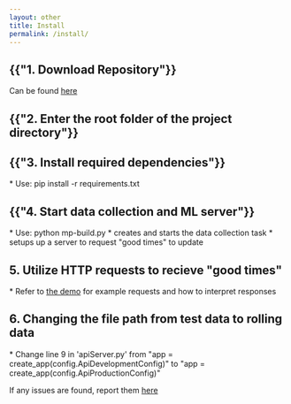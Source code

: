 ```yaml
---
layout: other
title: Install
permalink: /install/
---
```


<h2>{{"1. Download Repository"}}</h2>
<p>Can be found <a href="https://github.com/CPSECapstone/MicroPoly">here</a></p>

<h2>{{"2. Enter the root folder of the project directory"}}</h2>

<h2>{{"3. Install required dependencies"}}</h2>
* Use: pip install -r requirements.txt

<h2>{{"4. Start data collection and ML server"}}</h2>
* Use: python mp-build.py
    * creates and starts the data collection task
    * setups up a server to request "good times" to update

<h2>5. Utilize HTTP requests to recieve "good times"</h2>
* Refer to <a href="/MicroPolyPages/demo/">the demo</a> for example requests and how to interpret responses

<h2>6. Changing the file path from test data to rolling data</h2>
* Change line 9 in 'apiServer.py' from "app = create_app(config.ApiDevelopmentConfig)" to "app = create_app(config.ApiProductionConfig)"

<p>If any issues are found, report them <a href="/MicroPolyPages/contact_issue_reporting/">here</a></p>
